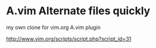 A.vim  Alternate files quickly
==========

my own clone for vim.org A.vim plugin

http://www.vim.org/scripts/script.php?script_id=31
